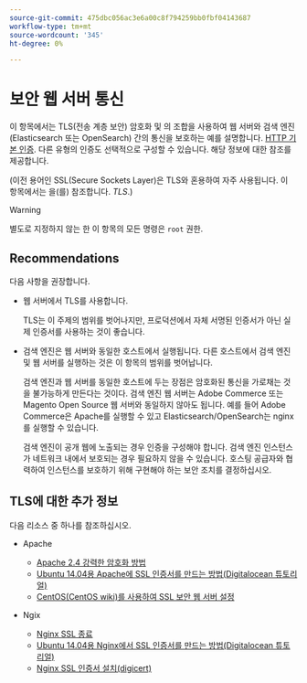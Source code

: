 ```yaml
---
source-git-commit: 475dbc056ac3e6a00c8f794259bb0fbf04143687
workflow-type: tm+mt
source-wordcount: '345'
ht-degree: 0%

---
```

# 보안 웹 서버 통신

이 항목에서는 TLS(전송 계층 보안) 암호화 및 의 조합을 사용하여 웹 서버와 검색 엔진(Elasticsearch 또는 OpenSearch) 간의 통신을 보호하는 예를 설명합니다. [HTTP 기본 인증](https://datatracker.ietf.org/doc/html/rfc2617). 다른 유형의 인증도 선택적으로 구성할 수 있습니다. 해당 정보에 대한 참조를 제공합니다.

(이전 용어인 SSL(Secure Sockets Layer)은 TLS와 혼용하여 자주 사용됩니다. 이 항목에서는 을(를) 참조합니다. *TLS*.)

>[!WARNING]
>
>별도로 지정하지 않는 한 이 항목의 모든 명령은 `root` 권한.

## Recommendations

다음 사항을 권장합니다.

* 웹 서버에서 TLS를 사용합니다.

   TLS는 이 주제의 범위를 벗어나지만, 프로덕션에서 자체 서명된 인증서가 아닌 실제 인증서를 사용하는 것이 좋습니다.

* 검색 엔진은 웹 서버와 동일한 호스트에서 실행됩니다. 다른 호스트에서 검색 엔진 및 웹 서버를 실행하는 것은 이 항목의 범위를 벗어납니다.

   검색 엔진과 웹 서버를 동일한 호스트에 두는 장점은 암호화된 통신을 가로채는 것을 불가능하게 만든다는 것이다. 검색 엔진 웹 서버는 Adobe Commerce 또는 Magento Open Source 웹 서버와 동일하지 않아도 됩니다. 예를 들어 Adobe Commerce은 Apache를 실행할 수 있고 Elasticsearch/OpenSearch는 nginx를 실행할 수 있습니다.

   검색 엔진이 공개 웹에 노출되는 경우 인증을 구성해야 합니다. 검색 엔진 인스턴스가 네트워크 내에서 보호되는 경우 필요하지 않을 수 있습니다. 호스팅 공급자와 협력하여 인스턴스를 보호하기 위해 구현해야 하는 보안 조치를 결정하십시오.

## TLS에 대한 추가 정보

다음 리소스 중 하나를 참조하십시오.

* Apache

   * [Apache 2.4 강력한 암호화 방법](https://httpd.apache.org/docs/2.4/ssl/ssl_howto.html)
   * [Ubuntu 14.04용 Apache에 SSL 인증서를 만드는 방법(Digitalocean 튜토리얼)](https://www.digitalocean.com/community/tutorials/how-to-create-a-ssl-certificate-on-apache-for-ubuntu-14-04)
   * [CentOS(CentOS wiki)를 사용하여 SSL 보안 웹 서버 설정](https://wiki.centos.org/HowTos/Https)

* Ngix

   * [Nginx SSL 종료](https://www.nginx.com/resources/admin-guide/nginx-ssl-termination/)
   * [Ubuntu 14.04용 Nginx에서 SSL 인증서를 만드는 방법(Digitalocean 튜토리얼)](https://www.digitalocean.com/community/tutorials/how-to-create-an-ssl-certificate-on-nginx-for-ubuntu-14-04)
   * [Nginx SSL 인증서 설치(digicert)](https://www.digicert.com/ssl-certificate-installation-nginx.htm)
